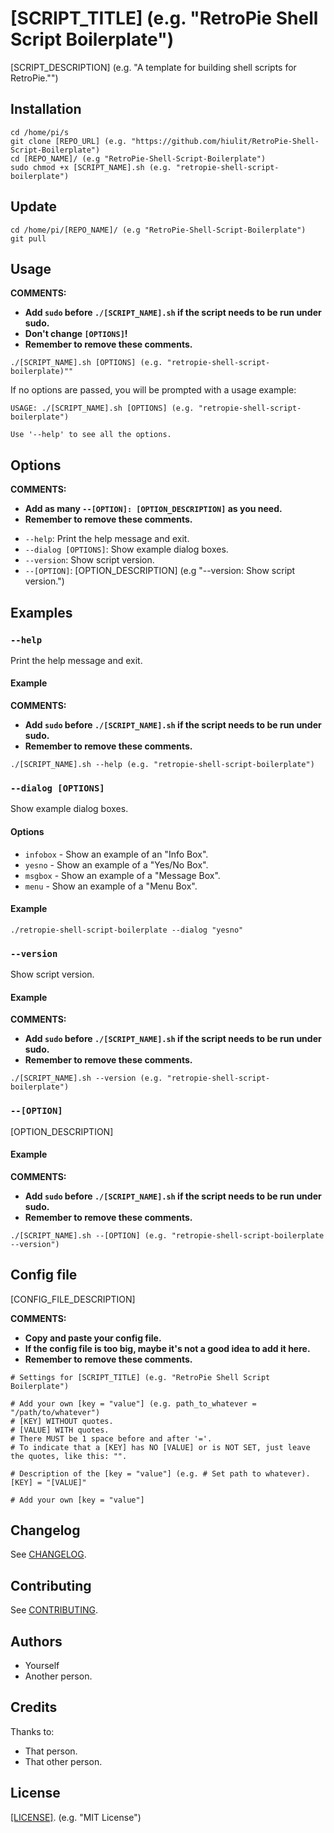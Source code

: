 # [SCRIPT_TITLE] (e.g. "RetroPie Shell Script Boilerplate")

[SCRIPT_DESCRIPTION] (e.g. "A template for building shell scripts for RetroPie."")

## Installation

```
cd /home/pi/s
git clone [REPO_URL] (e.g. "https://github.com/hiulit/RetroPie-Shell-Script-Boilerplate")
cd [REPO_NAME]/ (e.g "RetroPie-Shell-Script-Boilerplate")
sudo chmod +x [SCRIPT_NAME].sh (e.g. "retropie-shell-script-boilerplate")
```

## Update

```
cd /home/pi/[REPO_NAME]/ (e.g "RetroPie-Shell-Script-Boilerplate")
git pull
```

## Usage

**COMMENTS:**
- **Add `sudo` before `./[SCRIPT_NAME].sh` if the script needs to be run under sudo.**
- **Don't change `[OPTIONS]`!**
- **Remember to remove these comments.**

```
./[SCRIPT_NAME].sh [OPTIONS] (e.g. "retropie-shell-script-boilerplate)"" 
```

If no options are passed, you will be prompted with a usage example:

```
USAGE: ./[SCRIPT_NAME].sh [OPTIONS] (e.g. "retropie-shell-script-boilerplate")

Use '--help' to see all the options.
```

## Options

**COMMENTS:**
- **Add as many `--[OPTION]: [OPTION_DESCRIPTION]` as you need.**
- **Remember to remove these comments.**

* `--help`: Print the help message and exit.
* `--dialog [OPTIONS]`: Show example dialog boxes.
* `--version`: Show script version.
* `--[OPTION]`: [OPTION_DESCRIPTION] (e.g "--version: Show script version.")

## Examples

### `--help`

Print the help message and exit.

#### Example

**COMMENTS:**
- **Add `sudo` before `./[SCRIPT_NAME].sh` if the script needs to be run under sudo.**
- **Remember to remove these comments.**

`./[SCRIPT_NAME].sh --help (e.g. "retropie-shell-script-boilerplate")`

### `--dialog [OPTIONS]`

Show example dialog boxes.

#### Options

* `infobox` - Show an example of an "Info Box".
* `yesno` - Show an example of a "Yes/No Box".
* `msgbox` - Show an example of a "Message Box".
* `menu` - Show an example of a "Menu Box".

#### Example

`./retropie-shell-script-boilerplate --dialog "yesno"`

### `--version`

Show script version.

#### Example

**COMMENTS:**
- **Add `sudo` before `./[SCRIPT_NAME].sh` if the script needs to be run under sudo.**
- **Remember to remove these comments.**

`./[SCRIPT_NAME].sh --version (e.g. "retropie-shell-script-boilerplate")`

### `--[OPTION]`

[OPTION_DESCRIPTION]

#### Example

**COMMENTS:**
- **Add `sudo` before `./[SCRIPT_NAME].sh` if the script needs to be run under sudo.**
- **Remember to remove these comments.**

`./[SCRIPT_NAME].sh --[OPTION] (e.g. "retropie-shell-script-boilerplate --version")`

## Config file

[CONFIG_FILE_DESCRIPTION]

**COMMENTS:**
- **Copy and paste your config file.**
- **If the config file is too big, maybe it's not a good idea to add it here.**
- **Remember to remove these comments.**

```
# Settings for [SCRIPT_TITLE] (e.g. "RetroPie Shell Script Boilerplate")

# Add your own [key = "value"] (e.g. path_to_whatever = "/path/to/whatever")
# [KEY] WITHOUT quotes.
# [VALUE] WITH quotes.
# There MUST be 1 space before and after '='.
# To indicate that a [KEY] has NO [VALUE] or is NOT SET, just leave the quotes, like this: "".

# Description of the [key = "value"] (e.g. # Set path to whatever).
[KEY] = "[VALUE]"

# Add your own [key = "value"]
```

## Changelog

See [CHANGELOG](/CHANGELOG.md).

## Contributing

See [CONTRIBUTING](/CONTRIBUTING.md).

## Authors

* Yourself
* Another person.

## Credits

Thanks to:

* That person.
* That other person.

## License

[[LICENSE]](/LICENSE). (e.g. "MIT License")
